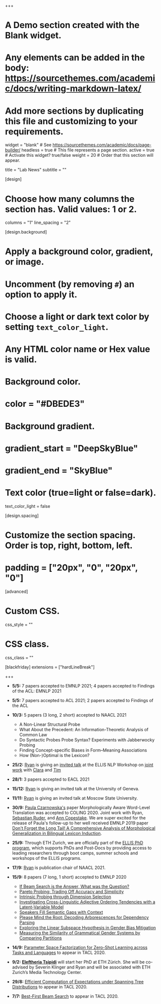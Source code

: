 +++
# A Demo section created with the Blank widget.
# Any elements can be added in the body: https://sourcethemes.com/academic/docs/writing-markdown-latex/
# Add more sections by duplicating this file and customizing to your requirements.

widget = "blank"  # See https://sourcethemes.com/academic/docs/page-builder/
headless = true  # This file represents a page section.
active = true  # Activate this widget? true/false
weight = 20  # Order that this section will appear.

title = "Lab News"
subtitle = ""

[design]
  # Choose how many columns the section has. Valid values: 1 or 2.
  columns = "1"
  line_spacing = "2"

[design.background]
  # Apply a background color, gradient, or image.
  #   Uncomment (by removing `#`) an option to apply it.
  #   Choose a light or dark text color by setting `text_color_light`.
  #   Any HTML color name or Hex value is valid.

  # Background color.
  # color = "#DBEDE3"
  
  # Background gradient.
  # gradient_start = "DeepSkyBlue"
  # gradient_end = "SkyBlue"
  

  # Text color (true=light or false=dark).
  text_color_light = false

[design.spacing]
  # Customize the section spacing. Order is top, right, bottom, left.
  # padding = ["20px", "0", "20px", "0"]

[advanced]
 # Custom CSS. 
 css_style = ""
 
 # CSS class.
 css_class = ""

[blackfriday]
  extensions = ["hardLineBreak"]

+++
* **5/5:** 7 papers accepted to EMNLP 2021; 4 papers accepted to Findings of the ACL: EMNLP 2021

* **5/5:** 7 papers accepted to ACL 2021; 2 papers accepted to Findings of the ACL

* **10/3:** 5 papers (3 long, 2 short) accepted to NAACL 2021
  - A Non-Linear Structural Probe 
  - What About the Precedent: An Information-Theoretic Analysis of Common Law 
  - Do Syntactic Probes Probe Syntax? Experiments with Jabberwocky Probing 
  - Finding Concept-specific Biases in Form–Meaning Associations 
  - How (Non-)Optimal is the Lexicon?
* **25/2:** [Ryan](/authors/ryan/) is giving an [invited talk](https://drive.google.com/file/d/1NjVYskNhDAcPnDFxnuSsxyXJDlAmNO9G/view?usp=sharing) at the ELLIS NLP Workshop on [joint work](/publication/meisteral-tacl-20/) with [Clara](authors/clara/) and [Tim](authors/tim/)

* **28/1:** 3 papers accepted to EACL 2021

* **15/12:** [Ryan](/authors/ryan/) is giving an invited talk at the University of Geneva.

* **11/11:** [Ryan](/authors/ryan/) is giving an invited talk at Moscow State University.

* **30/9:** [Paula Czarnowska's](/authors/paula/) paper Morphologically Aware Word-Level Translation was accepted to COLING 2020. Joint work with Ryan, [Sebastian Ruder](https://ruder.io/), and [Ann Copestake](https://www.cl.cam.ac.uk/~aac10/). We are super excited for the release of Paula's follow-up to her well received EMNLP 2019 paper [Don't Forget the Long Tail! A Comprehensive Analysis of Morphological Generalization in Bilingual Lexicon Induction](https://arxiv.org/abs/1909.02855).

* **25/9:** Through ETH Zurich, we are officially part of the [ELLIS PhD program](https://ellis.eu/phd-postdoc), which supports PhDs and Post-Docs by providing access to leading researchers through boot camps, summer schools and workshops of the ELLIS programs.

* **17/9:** [Ryan](/authors/ryan/) is publication chair of NAACL 2021.

* **15/9:** 8 papers (7 long, 1 short) accepted to EMNLP 2020
  - [If Beam Search is the Answer, What was the Question?](/publication/meisteral-emnlp-20/)
  - [Pareto Probing: Trading Off Accuracy and Simplicity](/publication/pimentelal-emnlp-20/)
  - [Intrinsic Probing through Dimension Selection](/publication/hennigenal-emnlp-20/)
  - [Investigating Cross-Linguistic Adjective Ordering Tendencies with a Latent-Variable Model](/publication/leungal-emnlp-20/)
  - [Speakers Fill Semantic Gaps with Context](/publication/pimentel-2-al-emnlp-20/)
  - [Please Mind the Root: Decoding Arborescences for Dependency Parsing](/publication/zmigrodal-emnlp-20/)
  - [Exploring the Linear Subspace Hypothesis in Gender Bias Mitigation](/publication/palomocotterell-emnlp-20/)
  - [Measuring the Similarity of Grammatical Gender Systems by Comparing Partitions](/publication/mccarthyal-emnlp-20)

* **14/9:** [Parameter Space Factorization for Zero-Shot Learning across Tasks and Languages](/publication/pontial-tacl-20/) to appear in TACL 2020.

* **9/2:** **[Eleftheria Tsipidi](/authors/eleftheria/)** will start her PhD at ETH Zürich. She will be co-advised by Severin Klinger and Ryan and will be associated with ETH Zurich’s Media Technology Center.

* **29/8:** [Efficient Computation of Expectations under Spanning Tree Distributions](/publication/zmigrodal-tacl-20/) to appear in TACL 2020.

* **7/7:** [Best-First Beam Search](/publication/meisteral-tacl-20/) to appear in TACL 2020.

